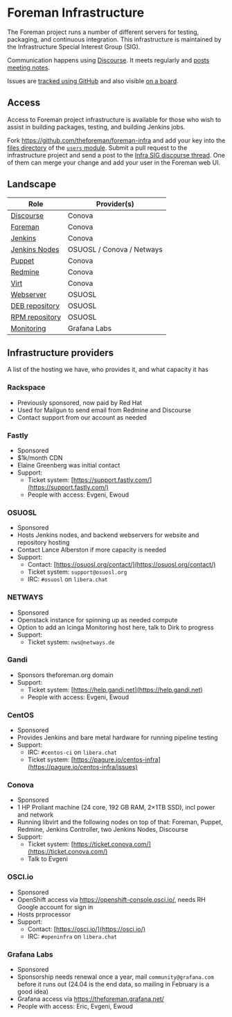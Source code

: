 # Foreman Infrastructure

The Foreman project runs a number of different servers for testing, packaging, and continuous integration.
This infrastructure is maintained by the Infrastructure Special Interest Group (SIG).

Communication happens using [Discourse](https://community.theforeman.org/c/development/infra/24). It meets regularly and [posts meeting notes](https://community.theforeman.org/search?q=infrastructure%20sig%20meeting%20notes%20%23development%3Ainfra%20in%3Atitle%20order%3Alatest).

Issues are [tracked using GitHub](https://github.com/theforeman/foreman-infra/issues) and also visible [on a board](https://github.com/theforeman/foreman-infra/projects/1).

## Access

Access to Foreman project infrastructure is available for those who wish to assist in building packages, testing, and building Jenkins jobs.

Fork https://github.com/theforeman/foreman-infra and add your key into the [files directory](https://github.com/theforeman/foreman-infra/tree/master/puppet/modules/users/files) of the [`users` module](https://github.com/theforeman/foreman-infra/blob/master/puppet/modules/users/). Submit a pull request to the infrastructure project and send a post to the [Infra SIG discourse thread](https://community.theforeman.org/c/development/infra/24). One of them can merge your change and add your user in the Foreman web UI.

## Landscape

| Role | Provider(s) |
|---|---|
| [Discourse](discourse.md) | Conova |
| [Foreman](foreman.md) | Conova |
| [Jenkins](jenkins.md) | Conova |
| [Jenkins Nodes](jenkins.md) | OSUOSL / Conova / Netways |
| [Puppet](puppet.md) | Conova |
| [Redmine](redmine.md) | Conova |
| [Virt](virt.md) | Conova |
| [Webserver](webserver.md) | OSUOSL |
| [DEB repository](repo-deb.md) | OSUOSL |
| [RPM repository](repo-rpm.md) | OSUOSL |
| [Monitoring](monitoring.md) | Grafana Labs |

## Infrastructure providers

A list of the hosting we have, who provides it, and what capacity it has

### Rackspace
  * Previously sponsored, now paid by Red Hat
  * Used for Mailgun to send email from Redmine and Discourse
  * Contact support from our account as needed
### Fastly
  * Sponsored
  * $1k/month CDN
  * Elaine Greenberg was initial contact
  * Support:
    * Ticket system: [https://support.fastly.com/](https://support.fastly.com/)
    * People with access: Evgeni, Ewoud
### OSUOSL
  * Sponsored
  * Hosts Jenkins nodes, and backend webservers for website and repository hosting
  * Contact Lance Alberston if more capacity is needed
  * Support:
    * Contact: [https://osuosl.org/contact/](https://osuosl.org/contact/)
    * Ticket system: `support@osuosl.org`
    * IRC: `#osuosl` on `libera.chat`
### NETWAYS
  * Sponsored
  * Openstack instance for spinning up as needed compute
  * Option to add an Icinga Monitoring host here, talk to Dirk to progress
  * Support:
    * Ticket system: `nws@netways.de`
### Gandi
  * Sponsors theforeman.org domain
  * Support:
    * Ticket system: [https://help.gandi.net](https://help.gandi.net)
    * People with access: Evgeni, Ewoud
### CentOS
  * Sponsored
  * Provides Jenkins and bare metal hardware for running pipeline testing
  * Support:
    * IRC: `#centos-ci` on `libera.chat`
    * Ticket system: [https://pagure.io/centos-infra](https://pagure.io/centos-infra/issues)
### Conova
  * Sponsored
  * 1 HP Proliant machine (24 core, 192 GB RAM, 2×1TB SSD), incl power and network
  * Running libvirt and the following nodes on top of that: Foreman, Puppet, Redmine, Jenkins Controller, two Jenkins Nodes, Discourse
  * Support:
    * Ticket system: [https://ticket.conova.com/](https://ticket.conova.com/)
    * Talk to Evgeni
### OSCI.io
  * Sponsored
  * OpenShift access via https://openshift-console.osci.io/, needs RH Google account for sign in
  * Hosts prprocessor
  * Support:
    * Contact: [https://osci.io/](https://osci.io/)
    * IRC: `#openinfra` on `libera.chat`
### Grafana Labs
  * Sponsored
  * Sponsorship needs renewal once a year, mail `community@grafana.com` before it runs out (24.04 is the end data, so mailing in February is a good idea)
  * Grafana access via https://theforeman.grafana.net/
  * People with access: Eric, Evgeni, Ewoud
